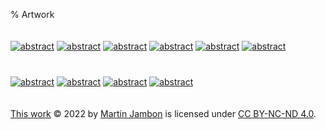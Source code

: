 % Artwork
<!-- generated by './build' -->

[<img src="img/medium/img-20220220.jpg" style="padding:20px 0px" alt="abstract"/>](img/large/img-20220220.jpg)
[<img src="img/medium/img-20220212.jpg" style="padding:20px 0px" alt="abstract"/>](img/large/img-20220212.jpg)
[<img src="img/medium/img-20220207.jpg" style="padding:20px 0px" alt="abstract"/>](img/large/img-20220207.jpg)
[<img src="img/medium/img-20220205.jpg" style="padding:20px 0px" alt="abstract"/>](img/large/img-20220205.jpg)
[<img src="img/medium/img-20220131.jpg" style="padding:20px 0px" alt="abstract"/>](img/large/img-20220131.jpg)
[<img src="img/medium/img-20220123.jpg" style="padding:20px 0px" alt="abstract"/>](img/large/img-20220123.jpg)
[<img src="img/medium/img-20220122.jpg" style="padding:20px 0px" alt="abstract"/>](img/large/img-20220122.jpg)
[<img src="img/medium/img-20220116-2.jpg" style="padding:20px 0px" alt="abstract"/>](img/large/img-20220116-2.jpg)
[<img src="img/medium/img-20220116-1.jpg" style="padding:20px 0px" alt="abstract"/>](img/large/img-20220116-1.jpg)
[<img src="img/medium/img-20220109.jpg" style="padding:20px 0px" alt="abstract"/>](img/large/img-20220109.jpg)

[This work](https://mjambon.com/gallery) © 2022
by [Martin Jambon](https://mjambon.com) is licensed under
[CC BY-NC-ND 4.0](http://creativecommons.org/licenses/by-nc-nd/4.0/).
